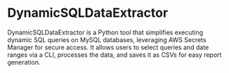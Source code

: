 # DynamicSQLDataExtractor
DynamicSQLDataExtractor is a Python tool that simplifies executing dynamic SQL queries on MySQL databases, leveraging AWS Secrets Manager for secure access. It allows users to select queries and date ranges via a CLI, processes the data, and saves it as CSVs for easy report generation.
